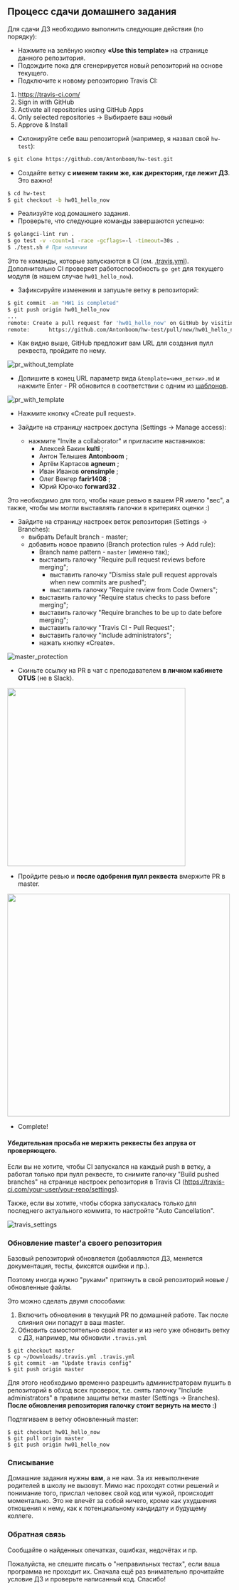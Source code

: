 ## Процесс сдачи домашнего задания
Для сдачи ДЗ необходимо выполнить следующие действия (по порядку):
* Нажмите на зелёную кнопку **«Use this template»** на странице данного репозитория.
* Подождите пока для сгенерируется новый репозиторий на основе текущего.
* Подключите к новому репозиторию Travis CI:
1) https://travis-ci.com/
2) Sign in with GitHub
3) Activate all repositories using GitHub Apps
4) Only selected repositories -> Выбираете ваш новый
5) Approve & Install
* Склонируйте себе ваш репозиторий (например, я назвал свой `hw-test`):
```bash
$ git clone https://github.com/Antonboom/hw-test.git
```
* Создайте ветку **с именем таким же, как директория, где лежит ДЗ**. Это важно!
```bash
$ cd hw-test
$ git checkout -b hw01_hello_now
```
* Реализуйте код домашнего задания.
* Проверьте, что следующие команды завершаются успешно:
```bash
$ golangci-lint run .
$ go test -v -count=1 -race -gcflags=-l -timeout=30s .
$ ./test.sh # При наличии
```
Это те команды, которые запускаются в CI (см. [.travis.yml](./.travis.yml)).
Дополнительно CI проверяет работоспособность `go get` для текущего модуля
(в нашем случае `hw01_hello_now`).
* Зафиксируйте изменения и запушьте ветку в репозиторий:
```bash
$ git commit -am "HW1 is completed"
$ git push origin hw01_hello_now
...
remote: Create a pull request for 'hw01_hello_now' on GitHub by visiting:
remote:      https://github.com/Antonboom/hw-test/pull/new/hw01_hello_now
```
* Как видно выше, GitHub предложит вам URL для создания пулл реквеста, пройдите по нему.

![pr_without_template](./img/pr_without_template.png)

* Допишите в конец URL параметр вида `&template=<имя_ветки>.md` и нажмите Enter -
PR обновится в соответствии с одним из [шаблонов](./.github/PULL_REQUEST_TEMPLATE).

![pr_with_template](./img/pr_with_template.png)

* Нажмите кнопку «Create pull request».

* Зайдите на страницу настроек доступа (Settings -> Manage access):
    * нажмите "Invite a collaborator" и пригласите наставников:
        - Алексей Бакин **kulti** ;
        - Антон Телышев **Antonboom** ;
        - Артём Картасов **agneum** ;
        - Иван Иванов **orensimple** ;
        - Олег Венгер **farir1408** ;
        - Юрий Юрочко **forward32** .

Это необходимо для того, чтобы наше ревью в вашем PR имело "вес", а также,
чтобы мы могли выставлять галочки в критериях оценки :)

* Зайдите на страницу настроек веток репозитория (Settings -> Branches):
    * выбрать Default branch - master;
    * добавить новое правило (Branch protection rules -> Add rule):
        * Branch name pattern - `master` (именно так);
        * выставить галочку "Require pull request reviews before merging";
            * выставить галочку "Dismiss stale pull request approvals when new commits are pushed";
            * выставить галочку "Require review from Code Owners";
        * выставить галочку "Require status checks to pass before merging";
        * выставить галочку "Require branches to be up to date before merging";
        * выставить галочку "Travis CI - Pull Request";
        * выставить галочку "Include administrators";
        * нажать кнопку «Create».

![master_protection](img/master_protection.png)

* Скиньте ссылку на PR в чат с преподавателем **в личном кабинете OTUS** (не в Slack).

<img src="./img/chat_pr.png" width="400">

* Пройдите ревью и **после одобрения пулл реквеста** вмержите PR в master.

<img src="./img/approved_pr.png" width="500">

* Complete!

#### Убедительная просьба не мержить реквесты без апрува от проверяющего.

Если вы не хотите, чтобы CI запускался на каждый push в ветку, а работал
только при пулл реквесте, то снимите галочку "Build pushed branches"
на странице настроек репозитория в Travis CI
(https://travis-ci.com/your-user/your-repo/settings).

Также, если вы хотите, чтобы сборка запускалась только для последнего актуального коммита,
то настройте "Auto Cancellation".

![travis_settings](img/travis_settings.png)

### Обновление master'а своего репозитория
Базовый репозиторий обновляется (добавляются ДЗ, меняется документация, тесты, фиксятся ошибки и пр.).

Поэтому иногда нужно "руками" притянуть в свой репозиторий новые / обновленные файлы.

Это можно сделать двумя способами:
1) Включить обновления в текущий PR по домашней работе. Так после слияния они попадут в ваш master.
2) Обновить самостоятельно свой master и из него уже обновить ветку с ДЗ, например,
мы обновили `.travis.yml`
```
$ git checkout master
$ cp ~/Downloads/.travis.yml .travis.yml
$ git commit -am "Update travis config"
$ git push origin master
```
Для этого необходимо временно разрешить администраторам пушить в репозиторий в обход всех проверок,
т.е. снять галочку "Include administrators" в правиле защиты ветки master (Settings -> Branches).
**После обновления репозитория галочку стоит вернуть на место :)**

Подтягиваем в ветку обновленный master:
```
$ git checkout hw01_hello_now
$ git pull origin master
$ git push origin hw01_hello_now
```

### Списывание
Домашние задания нужны **вам**, а не нам. За их невыполнение родителей в школу не вызовут.
Мимо нас проходят сотни решений и понимание того, прислал человек свой код или чужой,
происходит моментально. Это не влечёт за собой ничего, кроме как ухудшения отношения к нему,
как к потенциальному кандидату и будущему коллеге.

### Обратная связь
Сообщайте о найденных опечатках, ошибках, недочётах и пр.

Пожалуйста, не спешите писать о "неправильных тестах", если ваша программа
не проходит их. Сначала ещё раз внимательно прочитайте условие ДЗ
и проверьте написанный код. Спасибо! 
